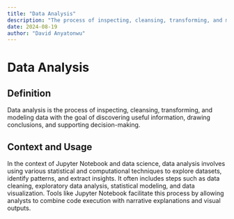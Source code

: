 ```yaml
---
title: "Data Analysis"
description: "The process of inspecting, cleansing, transforming, and modeling data to discover useful information and support decision-making"
date: 2024-08-19
author: "David Anyatonwu"
---
```


# Data Analysis

## Definition

Data analysis is the process of inspecting, cleansing, transforming, and modeling data with the goal of discovering useful information, drawing conclusions, and supporting decision-making.

## Context and Usage

In the context of Jupyter Notebook and data science, data analysis involves using various statistical and computational techniques to explore datasets, identify patterns, and extract insights. It often includes steps such as data cleaning, exploratory data analysis, statistical modeling, and data visualization. Tools like Jupyter Notebook facilitate this process by allowing analysts to combine code execution with narrative explanations and visual outputs.